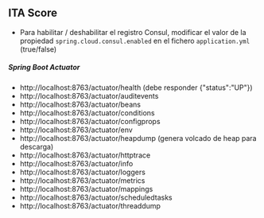 
## ITA Score

* Para habilitar / deshabilitar el registro Consul, modificar el valor de la propiedad `spring.cloud.consul.enabled` en el fichero `application.yml` (true/false)


##### Spring Boot Actuator

- http://localhost:8763/actuator/health (debe responder {"status":"UP"})
- http://localhost:8763/actuator/auditevents
- http://localhost:8763/actuator/beans
- http://localhost:8763/actuator/conditions
- http://localhost:8763/actuator/configprops
- http://localhost:8763/actuator/env
- http://localhost:8763/actuator/heapdump (genera volcado de heap para descarga)
- http://localhost:8763/actuator/httptrace
- http://localhost:8763/actuator/info
- http://localhost:8763/actuator/loggers
- http://localhost:8763/actuator/metrics
- http://localhost:8763/actuator/mappings
- http://localhost:8763/actuator/scheduledtasks
- http://localhost:8763/actuator/threaddump